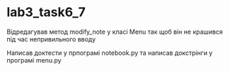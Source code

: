 # lab3_task6_7

Відредагував метод modify_note у класі Menu так щоб він не крашився під час непривильного вводу

Написав доктести у прпограмі notebook.py та написав докстрінги у програмі menu.py
